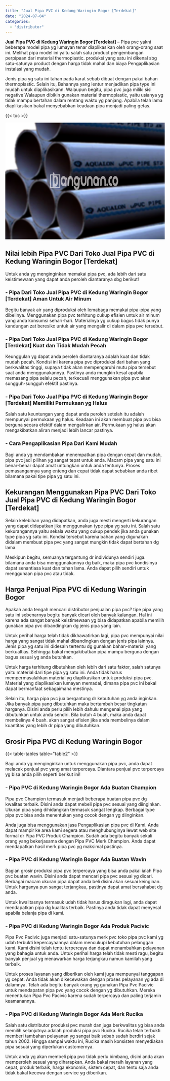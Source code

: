 ```yaml
---
title: "Jual Pipa PVC di Kedung Waringin Bogor [Terdekat]"
date: "2024-07-04"
categories: 
  - "distributor"
---
```


**Jual Pipa PVC di Kedung Waringin Bogor \[Terdekat\]** – Pipa pvc yakni beberapa model pipa yg lumayan tenar diaplikasikan oleh orang-orang saat ini. Melihat pipa model ini yaitu salah satu product pengembangan perpipaan dari material thermoplastic. produksi yang satu ini dikenal sbg satu-satunya product dengan harga tidak mahal dan biaya Pengaplikasian instalasi yang mudah.

Jenis pipa yg satu ini tahan pada karat sebab dibuat dengan pakai bahan thermoplastic. Selain itu, Bahannya yang lentur menjadikan pipa type ini mudah untuk diaplikasikann. Walaupun begitu, pipa pvc juga miliki sisi negative Walaupun dibikin gunakan material thermoplastic, yaitu usianya yg tidak mampu bertahan dalam rentang waktu yg panjang. Apabila telah lama diaplikasikan bakal menyebabkan keadaan pipa menjadi paling getas.

{{< toc >}}

![Jual Pipa PVC di Kedung Waringin Bogor [Terdekat]](/images/jaul-pipa-pvc-57.png)

## Nilai lebih Pipa PVC Dari Toko Jual Pipa PVC di Kedung Waringin Bogor \[Terdekat\]

Untuk anda yg menginginkan memakai pipa pvc, ada lebih dari satu keistimewaan yang dapat anda peroleh diantaranya sbg berikut!

### \- Pipa Dari Toko Jual Pipa PVC di Kedung Waringin Bogor \[Terdekat\] Aman Untuk Air Minum

Begitu banyak air yang diproduksi oleh lemabaga memakai pipa-pipa yang dibelinya. Menggunakan pipa pvc terhitung cukup efisien untuk air minum yang anda konsumsi sehari-hari. Materialnya yg cukup bagus tidak punya kandungan zat beresiko untuk air yang mengalir di dalam pipa pvc tersebut.

### \- Pipa Dari Toko Jual Pipa PVC di Kedung Waringin Bogor \[Terdekat\] Kuat dan Tidak Mudah Pecah

Keunggulan yg dapat anda peroleh diantaranya adalah kuat dan tidak mudah pecah. Kondisi ini karena pipa pvc diproduksi dari bahan yang berkwalitas tinggi, supaya tidak akan mempengaruhi mutu pipa tersebut saat anda menggunakannya. Pastinya anda mungkin kesal apabila memasang pipa selalu pecah, terkecuali menggunakan pipa pvc akan sungguh-sungguh efektif pastinya.

### \- Pipa Dari Toko Jual Pipa PVC di Kedung Waringin Bogor \[Terdekat\] Memiliki Permukaan yg Halus

Salah satu keuntungan yang dapat anda peroleh setelah itu adalah mempunyai permukaan yg halus. Keadaan ini akan membuat pipa pvc bisa berguna secara efektif dalam mengalirkan air. Permukaan yg halus akan mengakibatkan aliran menjadi lebih lancar pastinya.

### \- Cara Pengaplikasian Pipa Dari Kami Mudah

Bagi anda yg mendambakan menempatkan pipa dengan cepat dan mudah, pipa pvc jadi pilihan yg sangat tepat untuk anda. Macam pipa yang satu ini benar-benar dapat amat untungkan untuk anda tentunya. Proses pemasangannya yang enteng dan cepat tidak dapat sebabkan anda ribet bilamana pakai tipe pipa yg satu ini.

## Kekurangan Menggunakan Pipa PVC Dari Toko Jual Pipa PVC di Kedung Waringin Bogor \[Terdekat\]

Selain kelebihan yang didapatkan, anda juga mesti mengerti kekurangan yang dapat didapatkan jika menggunakan type pipa yg satu ini. Salah satu kekurangannya yaitu sekala waktu yang cukup pendek jika anda gunakan type pipa yg satu ini. Kondisi tersebut karena bahan yang digunakan didalam membuat pipa pvc yang sangat mungkin tidak dapat bertahan dg lama.

Meskipun begitu, semuanya tergantung dr individunya sendiri juga. bilamana anda bisa menggunakannya dg baik, maka pipa pvc kondisinya dapat senantiasa kuat dan tahan lama. Anda dapat pilih sendiri untuk menggunaan pipa pvc atau tidak.

## Harga Penjual Pipa PVC di Kedung Waringin Bogor

Apakah anda tengah mencari distributor penjualan pipa pvc? tipe pipa yang satu ini sebenarnya begitu banyak dicari oleh banyak kalangan. Hal ini karena ada sangat banyak keistimewaan yg bisa didapatkan apabila memilih gunakan pipa pvc dibandingkan dg jenis pipa yang lain.

Untuk perihal harga telah tidak dikhawatirkan lagi, pipa pvc mempunyai nilai harga yang sangat tidak mahal dibandingkan dengan jenis pipa lainnya. Jenis pipa yg satu ini didesain tertentu dg gunakan bahan-material yang berkualtias. Sehingga bakal mengakibatkan pipa mampu berguna dengan bagus sesuai yg anda butuhkan.

Untuk harga terhitung dibutuhkan oleh lebih dari satu faktor, salah satunya yaitu material dari tipe pipa yg satu ini. Anda tidak harus mempermasalahkan material yg diaplikasikan untuk produksi pipa pvc. Material yang diaplikasikan lumayan memadai, dimana pipa pvc ini bakal dapat bermanfaat sebagaimana mestinya.

Selain itu, harga pipa pvc jua bergantung dr kebutuhan yg anda inginkan. Jika banyak pipa yang dibutuhkan maka bertambah besar tingkatan harganya. Disini anda perlu pilih lebih dahulu mengenai pipa yang dibutuhkan untuk anda sendiri. Bila butuh 4 buah, maka anda dapat membelinya 4 buah. akan sangat efisien jika anda membelinya dalam kuantitas yang lebih dr pipa yang dibutuhkan.

## Grosir Pipa PVC di Kedung Waringin Bogor

{{< table-tables table="table2" >}}

Bagi anda yg menginginkan untuk menggunakan pipa pvc, anda dapat melacak penjual pvc yang amat terpercaya. Diantara penjual pvc terpercaya yg bisa anda pilih seperti berikut ini!

### \- Pipa PVC di Kedung Waringin Bogor Ada Buatan Champion

Pipa pvc Champion termasuk menjadi beberapa buatan pipa pvc dg kwalitas terbaik. Disini anda dapat mebeli pipa pvc sesuai yang diinginkan. Ukuran pipa yang dihidangkan termasuk sangat lengkap. Berbagai type pipa pvc bisa anda menentukan yang cocok dengan yg diinginkan.

Anda juga bisa menggunakan jasa Pengaplikasian pipa pvc di Kami. Anda dapat mampir ke area kami segera atau menghubunginya lewat web site formal dr Pipa PVC Produk Champion. Sudah ada begitu banyak sekali orang yang bekerjasama dengan Pipa PVC Merk Champion. Anda dapat mendapatkan hasil merk pipa pvc yg maksimal pastinya.

### \- Pipa PVC di Kedung Waringin Bogor Ada Buatan Wavin

Bagian grosir produksi pipa pvc terpercaya yang bisa anda pakai ialah Pipa pvc buatan wavin. Disini anda dapat mencari pipa pvc sesuai yg dicari. Berbagai macam ukuran pipa dapat anda beli disini akan sesuai keinginan. Untuk harganya pun sangat terjangkau, pastinya dapat amat bersahabat dg anda.

Untuk kwalitasnya termasuk udah tidak harus diragukan lagi, anda dapat mendapatkan pipa dg kualitas terbaik. Pastinya anda tidak dapat menyesal apabila belanja pipa di kami.

### \- Pipa PVC di Kedung Waringin Bogor Ada Produk Pacivic

Pipa Pvc Pacivic juga menjadi satu-satunya merk pvc toko pipa pvc kami yg udah terbukti kepercayaannya dalam mencukupi kebutuhan pelanggan kami. Kami disini telah tentu terpercaya dan dapat menambahkan pelayanan yang bahagia untuk anda. Untuk perihal harga telah tidak mesti ragu, begitu banyak penjual yg menawarkan harga terjangkau namun kamilah yang terbaik.

Untuk proses layanan yang diberikan oleh kami juga mempunyai tanggapan yg cepat. Anda tidak akan dikecewakan dengan proses pelayanan yg ada di dalamnya. Telah ada begitu banyak orang yg gunakan Pipa Pvc Pacivic untuk mendapatan pipa pvc yang cocok dengan yg dibutuhkan. Mereka menentukan Pipa Pvc Pacivic karena sudah terpercaya dan paling terjamin keamanannya.

### \- Pipa PVC di Kedung Waringin Bogor Ada Merk Rucika

Salah satu distributor produksi pvc murah dan juga berkwalitas yg bisa anda memilih selanjutnya adalah produksi pipa pvc Rucika. Rucika telah terbukti memberi tambahan pelayanan yg sangat baik sebab sudah berdiri sejak tahun 2002. Hingga sampai waktu ini, Rucika masih konsisten menyediakan pipa sesuai yang diperlukan customernya.

Untuk anda yg akan membeli pipa pvc tidak perlu bimbang, disini anda akan memperoleh sesuai yang diharapkan. Anda bakal meraih layanan yang cepat, produk terbaik, harga ekonomis, sistem cepat, dan tentu saja anda tidak bakal kecewa dengan service yg diberikan.
